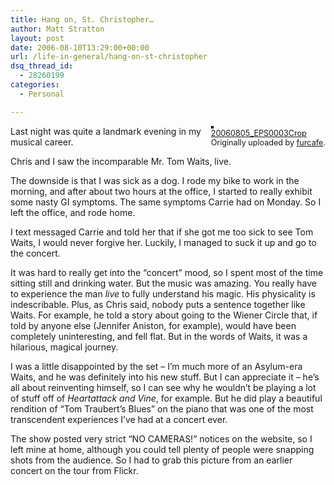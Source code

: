 ```yaml
---
title: Hang on, St. Christopher…
author: Matt Stratton
layout: post
date: 2006-08-10T13:29:00+00:00
url: /life-in-general/hang-on-st-christopher
dsq_thread_id:
  - 28260199
categories:
  - Personal

---
```

<div style="float:right;margin-left:10px;margin-bottom:10px;">
  <a href="https://www.flickr.com/photos/furcafe/208694510/" title="photo sharing"><img src="https://static.flickr.com/64/208694510_fe445bf53e_m.jpg" alt="" style="border:solid 2px #000000;" /></a> <br /> <span style="font-size:.9em;margin-top:0;"> <a href="https://www.flickr.com/photos/furcafe/208694510/">20060805_EPS0003Crop</a> <br /> Originally uploaded by <a href="https://www.flickr.com/people/furcafe/">furcafe</a>. </span>
</div>

Last night was quite a landmark evening in my musical career.

Chris and I saw the incomparable Mr. Tom Waits, live. 

The downside is that I was sick as a dog. I rode my bike to work in the morning, and after about two hours at the office, I started to really exhibit some nasty GI symptoms. The same symptoms Carrie had on Monday. So I left the office, and rode home.

I text messaged Carrie and told her that if she got me too sick to see Tom Waits, I would never forgive her. Luckily, I managed to suck it up and go to the concert.

It was hard to really get into the &#8220;concert&#8221; mood, so I spent most of the time sitting still and drinking water. But the music was amazing. You really have to experience the man _live_ to fully understand his magic. His physicality is indescribable. Plus, as Chris said, nobody puts a sentence together like Waits. For example, he told a story about going to the Wiener Circle that, if told by anyone else (Jennifer Aniston, for example), would have been completely uninteresting, and fell flat. But in the words of Waits, it was a hilarious, magical journey.

I was a little disappointed by the set &#8211; I&#8217;m much more of an Asylum-era Waits, and he was definitely into his new stuff. But I can appreciate it &#8211; he&#8217;s all about reinventing himself, so I can see why he wouldn&#8217;t be playing a lot of stuff off of _Heartattack and Vine_, for example. But he did play a beautiful rendition of &#8220;Tom Traubert&#8217;s Blues&#8221; on the piano that was one of the most transcendent experiences I&#8217;ve had at a concert ever.

The show posted very strict &#8220;NO CAMERAS!&#8221; notices on the website, so I left mine at home, although you could tell plenty of people were snapping shots from the audience. So I had to grab this picture from an earlier concert on the tour from Flickr.